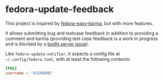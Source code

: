 # fedora-update-feedback

This project is inspired by [fedora-easy-karma][f-e-k], but with more features.

[f-e-k]: https://pagure.io/fedora-easy-karma

It allows submitting bug and testcase feedback in addition to providing a
comment and karma (providing test case feedback is a work in progress and is
blocked by a [bodhi server issue][bodhi-issue]).

[bodhi-issue]: https://github.com/fedora-infra/bodhi/issues/3888

Like `fedora-update-notifier`, it expects a config file at
`~/.config/fedora.toml`, with at least the following contents:

```toml
[FAS]
username = "USERNAME"
```

